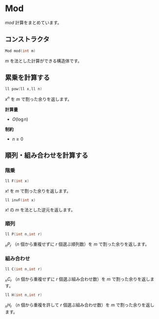 <script>
MathJax = {
  tex: {
    inlineMath: [['$', '$'], ['\\(', '\\)']]
  },
  svg: {
    fontCache: 'global'
  }
};
</script>
<script type="text/javascript" id="MathJax-script" async
  src="https://cdn.jsdelivr.net/npm/mathjax@3/es5/tex-svg.js">
</script>

# Mod

$mod$ 計算をまとめています。

## コンストラクタ

```cpp
Mod mod(int m)
```

$m$ を法とした計算ができる構造体です。

## 累乗を計算する

```cpp
ll pow(ll x,ll n)
```

$x^n$ を $m$ で割った余りを返します。

**計算量**

- $O(\log{n})$

**制約**

- $n \geq 0$

## 順列・組み合わせを計算する

### 階乗

```cpp
ll F(int x)
```

$x!$ を $m$ で割った余りを返します。

```cpp
ll invF(int x)
```

$x!$ の $m$ を法とした逆元を返します。

### 順列

```cpp
ll P(int n,int r)
```

$_n P _r$ （$n$ 個から重複せずに $r$ 個選ぶ順列数）を $m$ で割った余りを返します。

### 組み合わせ

```cpp
ll C(int n,int r)
```

$_n C _r$ （$n$ 個から重複せずに $r$ 個選ぶ組み合わせ数）を $m$ で割った余りを返します。

```cpp
ll H(int n,int r)
```

$_n H _r$ （$n$ 個から重複を許して $r$ 個選ぶ組み合わせ数）を $m$ で割った余りを返します。
